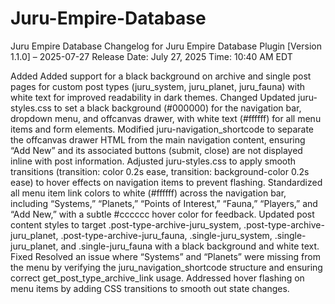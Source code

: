 # Juru-Empire-Database
Juru Empire Database
Changelog for Juru Empire Database Plugin
[Version 1.1.0] – 2025-07-27
Release Date: July 27, 2025
Time: 10:40 AM EDT

Added
Added support for a black background on archive and single post pages for custom post types (juru_system, juru_planet, juru_fauna) with white text for improved readability in dark themes.
Changed
Updated juru-styles.css to set a black background (#000000) for the navigation bar, dropdown menu, and offcanvas drawer, with white text (#ffffff) for all menu items and form elements.
Modified juru-navigation_shortcode to separate the offcanvas drawer HTML from the main navigation content, ensuring “Add New” and its associated buttons (submit, close) are not displayed inline with post information.
Adjusted juru-styles.css to apply smooth transitions (transition: color 0.2s ease, transition: background-color 0.2s ease) to hover effects on navigation items to prevent flashing.
Standardized all menu item link colors to white (#ffffff) across the navigation bar, including “Systems,” “Planets,” “Points of Interest,” “Fauna,” “Players,” and “Add New,” with a subtle #cccccc hover color for feedback.
Updated post content styles to target .post-type-archive-juru_system, .post-type-archive-juru_planet, .post-type-archive-juru_fauna, .single-juru_system, .single-juru_planet, and .single-juru_fauna with a black background and white text.
Fixed
Resolved an issue where “Systems” and “Planets” were missing from the menu by verifying the juru_navigation_shortcode structure and ensuring correct get_post_type_archive_link usage.
Addressed hover flashing on menu items by adding CSS transitions to smooth out state changes.
